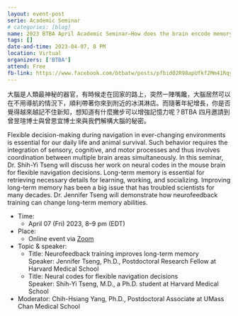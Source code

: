 ```yaml
---
layout: event-post
serie: Academic Seminar
# categories: [blog]
name: 2023 BTBA April Academic Seminar—How does the brain encode memory and space?
tags: []
date-and-time: 2023-04-07, 8 PM
location: Virtual
organizers: ['BTBA']
attend: Free
fb-link: https://www.facebook.com/btbatw/posts/pfbid02R98apUfkf2Mm41RqyV9nwBi9niVrqRrp4X6T7aHMvv7rF2YWuHqtUwTHwiykydeWl
---
```


大腦是人類最神秘的器官，有時候走在回家的路上，突然一陣嘴饞，大腦居然可以在不用導航的情況下，順利帶著你來到附近的冰淇淋店。而隨著年紀增長，你是否覺得越來越記不住新知，想知道有什麼撇步可以增強記憶力呢？BTBA 四月邀請到曾昱瑄博士與曾思宜博士來與我們解構大腦的秘密。

Flexible decision-making during navigation in ever-changing environments is essential for our daily life and animal survival. Such behavior requires the integration of sensory, cognitive, and motor processes and thus involves coordination between multiple brain areas simultaneously. In this seminar, Dr. Shih-Yi Tseng will discuss her work on neural codes in the mouse brain for flexible navigation decisions.
Long-term memory is essential for retrieving necessary details for learning, working, and socializing. Improving long-term memory has been a big issue that has troubled scientists for many decades. Dr. Jennifer Tseng will demonstrate how neurofeedback training can change long-term memory abilities.


- Time:
    - April 07 (Fri) 2023, 8–9 pm (EDT)
- Place:
    - Online event via [Zoom](https://reurl.cc/a1eAo9)
- Topic &amp; speaker:
    - Title: Neurofeedback training improves long-term memory<br>
      Speaker: Jennifer Tseng, Ph.D., Postdoctoral Research Fellow at Harvard Medical School
    - Title: Neural codes for flexible navigation decisions<br>
      Speaker: Shih-Yi Tseng, M.D., a Ph.D. student at Harvard Medical School
- Moderator: Chih-Hsiang Yang, Ph.D., Postdoctoral Associate at UMass Chan Medical School
